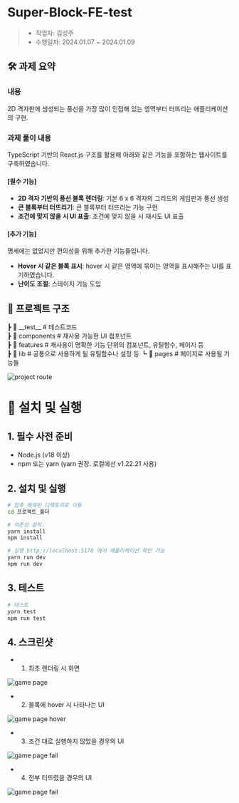 # Super-Block-FE-test

> - 작업자: 김성주
> - 수행일자: 2024.01.07 ~ 2024.01.09

## 🛠 과제 요약

### 내용

2D 격자판에 생성되는 풍선을 가장 많이 인접해 있는 영역부터 터뜨리는 애플리케이션의 구현.

### 과제 풀이 내용

TypeScript 기반의 React.js 구조를 활용해 아래와 같은 기능을 포함하는 웹사이트를 구축하였습니다.

#### [필수 기능]

- **2D 격자 기반의 풍선 블록 렌더링**: 기본 6 x 6 격자의 그리드의 게임판과 풍선 생성
- **큰 블록부터 터뜨리기**: 큰 블록부터 터뜨리는 기능 구현
- **조건에 맞지 않을 시 UI 표출**: 조건에 맞지 않을 시 재시도 UI 표출

#### [추가 기능]

명세에는 없었지만 편의성을 위해 추가한 기능들입니다.

- **Hover 시 같은 블록 표시**: hover 시 같은 영역에 묶이는 영역을 표시해주는 UI를 표기하였습니다.
- **난이도 조절**: 스테이지 기능 도입

## 📂 프로젝트 구조

┣ 📂 \_\_test\_\_ # 테스트코드  
┣ 📂 components # 재사용 가능한 UI 컴포넌트  
┣ 📂 features # 재사용이 명확한 기능 단위의 컴포넌트, 유틸함수, 페이지 등  
┣ 📂 lib # 공통으로 사용하게 될 유틸함수나 설정 등
┗ 📂 pages # 페이지로 사용될 기능들

![project route](./readme/project-route.png)

# 🚀 설치 및 실행

## 1. 필수 사전 준비

- Node.js (v18 이상)
- npm 또는 yarn (yarn 권장. 로컬에선 v1.22.21 사용)

## 2. 설치 및 실행

```bash
# 압축 해제된 디렉토리로 이동
cd 프로젝트_폴더

# 의존성 설치
yarn install
npm install

# 실행 http://localhost:5178 에서 애플리케이션 확인 가능
yarn run dev
npm run dev

```

## 3. 테스트

```bash
# 테스트
yarn test
npm run test
```

## 4. 스크린샷

- 1. 최초 렌더링 시 화면

![game page](./readme/preview.png)

- 2. 블록에 hover 시 나타나는 UI

![game page hover](./readme/preview-hover.png)

- 3. 조건 대로 실행하지 않았을 경우의 UI

![game page fail](./readme/preview-fail.png)

- 4. 전부 터뜨렸을 경우의 UI

![game page fail](./readme/preview-clear.png)
